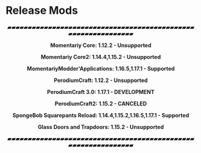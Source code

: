 # Release Mods 
<p style="text-align: center;"><strong>▰▰▰▰▰▰▰▰▰▰▰▰▰▰▰▰▰▰▰▰▰▰▰▰▰▰▰▰▰▰▰▰▰▰▰▰▰▰▰▰▰▰▰▰▰▰▰▰▰▰▰▰▰▰▰▰▰▰▰▰▰▰</strong></p>
<p style="text-align: center;"><strong>Momentariy Core: 1.12.2 - Unsupported</strong></p>
<p style="text-align: center;"><strong>Momentariy Core2: 1.14.4,1.15.2 - Unsupported</strong></p>
<p style="text-align: center;"><strong>MomentariyModder'Applications: 1.16.5,1.17.1 - Supported</strong></p>
<p style="text-align: center;"><strong>PerodiumCraft: 1.12.2 - Unsupported</strong></p>
<p style="text-align: center;"><strong>PerodiumCraft 3.0: 1.17.1 - DEVELOPMENT</strong></p>
<p style="text-align: center;"><strong>PerodiumCraft2: 1.15.2 - CANCELED</strong></p>
<p style="text-align: center;"><strong>SpongeBob Squarepants Reload: 1.14.4,1.15.2,1.16.5,1.17.1 - Supported</strong></p>
<p style="text-align: center;"><strong>Glass Doors and Trapdoors: 1.15.2 - Unsupported</strong></p>
<p style="text-align: center;"><strong>▰▰▰▰▰▰▰▰▰▰▰▰▰▰▰▰▰▰▰▰▰▰▰▰▰▰▰▰▰▰▰▰▰▰▰▰▰▰▰▰▰▰▰▰▰▰▰▰▰▰▰▰▰▰▰▰▰▰▰▰▰▰</strong></p>


